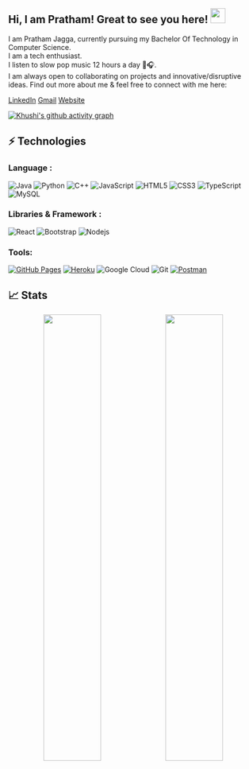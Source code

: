 ## Hi, I am Pratham! Great to see you here! <img src="https://raw.githubusercontent.com/aemmadi/aemmadi/master/wave.gif" width="30px">

I am Pratham Jagga, currently pursuing my Bachelor Of Technology in Computer Science. <br>
I am a tech enthusiast. <br>
I listen to slow pop music 12 hours a day 🎵🎧. <br>
I am always open to collaborating on projects and innovative/disruptive ideas. Find out more about me & feel free to connect with me here: <br>

[LinkedIn](https://www.linkedin.com/in/pratham-jagga-5894a9138/)
[Gmail](mailto:prathamjagga123@gmail.com)
[Website](https://prathamjagga.netlify.app/)

[![Khushi's github activity graph](https://activity-graph.herokuapp.com/graph?username=prathamjagga&theme=xcode)](https://git.io/prathamjagga)

## ⚡ Technologies

### Language :

![Java](https://img.shields.io/badge/-java-E34A86?style=flat-square&logo=java)
![Python](https://img.shields.io/badge/-Python-black?style=flat-square&logo=Python)
![C++](https://img.shields.io/badge/-C++-00599C?style=flat-square&logo=c)
![JavaScript](https://img.shields.io/badge/-JavaScript-black?style=flat-square&logo=javascript)
![HTML5](https://img.shields.io/badge/-HTML5-E34F26?style=flat-square&logo=html5&logoColor=white)
![CSS3](https://img.shields.io/badge/-CSS3-1572B6?style=flat-square&logo=css3)
![TypeScript](https://img.shields.io/badge/-TypeScript-007ACC?style=flat-square&logo=typescript)
![MySQL](https://img.shields.io/badge/-MySQL-black?style=flat-square&logo=mysql)
### Libraries & Framework :

![React](https://img.shields.io/badge/-React-black?style=flat-square&logo=react)
![Bootstrap](https://img.shields.io/badge/-Bootstrap-563D7C?style=flat-square&logo=bootstrap)
![Nodejs](https://img.shields.io/badge/-Nodejs-black?style=flat-square&logo=Node.js)

### Tools:

<a href="#"><img alt="GitHub Pages" src="https://img.shields.io/badge/GitHub%20Pages-%23327FC7.svg?logo=github&logoColor=white"></a> 
<a href="#"><img alt="Heroku" src="https://img.shields.io/badge/Heroku%20-%23430098.svg?logo=heroku&logoColor=white"></a>
![Google Cloud](https://img.shields.io/badge/Google%20Cloud-black?style=flat-square&logo=google-cloud)
![Git](https://img.shields.io/badge/-Git-black?style=flat-square&logo=git)
<a href="#"><img alt="Postman" src="https://img.shields.io/badge/Postman-FF6C37?logo=postman&logoColor=white"></a>

## 📈 Stats

<p align="center">

  <img width="48%" src="https://github-readme-stats.vercel.app/api?username=prathamjagga&show_icons=true&theme=tokyonight" />
  <img width="48%" src="https://github-readme-streak-stats.herokuapp.com/?user=prathamjagga&theme=tokyonight" />
</p>

<br>


